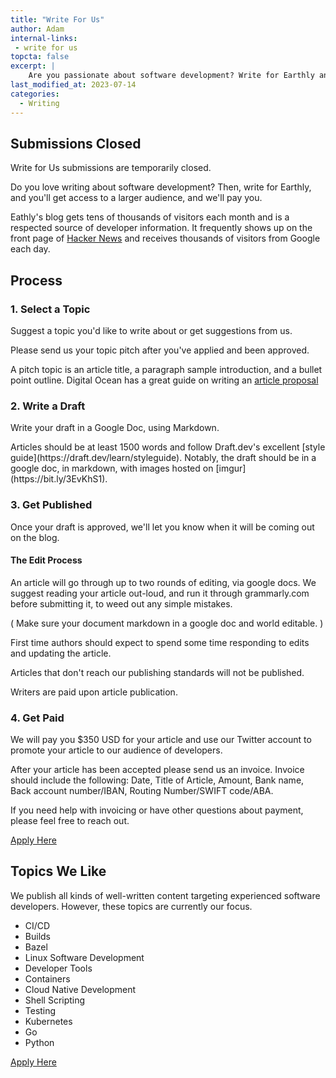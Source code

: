 ```yaml
---
title: "Write For Us"
author: Adam
internal-links:
 - write for us
topcta: false
excerpt: |
    Are you passionate about software development? Write for Earthly and reach a larger audience while getting paid. With tens of thousands of monthly visitors and a respected reputation, Earthly's blog is the perfect platform for your expertise. Apply now and start sharing your knowledge with the developer community.
last_modified_at: 2023-07-14
categories:
  - Writing
---
```

<div class="notice--info notice--big">

## Submissions Closed

Write for Us submissions are temporarily closed.

</div>

<!-- <div class="notice--info notice--big">

## Join Writing Wait List

We aren't taking new writers at the moment but will be soon.

Please [fill out this form](https://docs.google.com/forms/d/e/1FAIpQLSdgpU8oYXvRRnvtxt5ZruAvJ3RPa4sEXgvbaY1xDOA98G3ycw/viewform) to join the wait-list.
</div> -->

Do you love writing about software development? Then, write for Earthly, and you'll get access to a larger audience, and we'll pay you.

Eathly's blog gets tens of thousands of visitors each month and is a respected source of developer information. It frequently shows up on the front page of [Hacker News](https://news.ycombinator.com/from?site=earthly.dev) and receives thousands of visitors from Google each day.

## Process
<!-- markdownlint-disable MD029 -->

### 1. Select a Topic

Suggest a topic you'd like to write about or get suggestions from us.
  
<div class="notice--info">
Please send us your topic pitch after you've applied and been approved.
  
A pitch topic is an article title, a paragraph sample introduction, and a bullet point outline. Digital Ocean has a great guide on writing an [article proposal](https://www.digitalocean.com/community/tutorials/how-to-write-a-proposal-and-outline-for-a-digitalocean-community-tutorial)
</div>

### 2. Write a Draft

Write your draft in a Google Doc, using Markdown.

<div class="notice--info">
  Articles should be at least 1500 words and follow Draft.dev's excellent [style guide](https://draft.dev/learn/styleguide). Notably, the draft should be in a google doc, in markdown, with images hosted on [imgur](https://bit.ly/3EvKhS1).
</div>

### 3. Get Published

Once your draft is approved, we'll let you know when it will be coming out on the blog.

<div class="notice--info">

#### The Edit Process

An article will go through up to two rounds of editing, via google docs. We suggest reading your article out-loud, and run it through grammarly.com before submitting it, to weed out any simple mistakes.

( Make sure your document markdown in a google doc and world editable. )

First time authors should expect to spend some time responding to edits and updating the article.

Articles that don't reach our publishing standards will not be published.

Writers are paid upon article publication.

</div>

### 4. Get Paid

We will pay you $350 USD for your article and use our Twitter account to promote your article to our audience of developers.

<div class="notice--info">

After your article has been accepted please send us an invoice. Invoice should include the following: Date, Title of Article, Amount, Bank name, Back account number/IBAN, Routing Number/SWIFT code/ABA.

If you need help with invoicing or have other questions about payment, please feel free to reach out.

</div>

<!-- vale HouseStyle.Link = NO -->
<a href="https://docs.google.com/forms/d/e/1FAIpQLSdgpU8oYXvRRnvtxt5ZruAvJ3RPa4sEXgvbaY1xDOA98G3ycw/viewform" class="btn btn--success">Apply Here</a>

## Topics We Like

We publish all kinds of well-written content targeting experienced software developers. However, these topics are currently our focus.

* CI/CD
* Builds
* Bazel
* Linux Software Development
* Developer Tools
* Containers
* Cloud Native Development
* Shell Scripting
* Testing
* Kubernetes
* Go
* Python

<a href="https://docs.google.com/forms/d/e/1FAIpQLSdgpU8oYXvRRnvtxt5ZruAvJ3RPa4sEXgvbaY1xDOA98G3ycw/viewform" class="btn btn--success">Apply Here</a>
